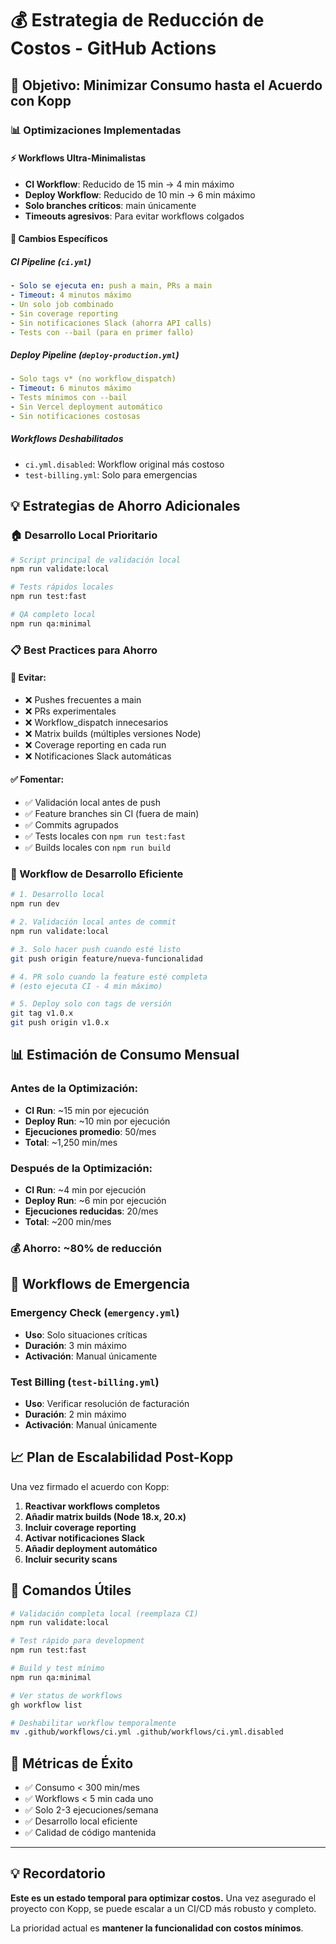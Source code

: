 # 💰 Estrategia de Reducción de Costos - GitHub Actions

## 🎯 Objetivo: Minimizar Consumo hasta el Acuerdo con Kopp

### 📊 Optimizaciones Implementadas

#### ⚡ Workflows Ultra-Minimalistas

- **CI Workflow**: Reducido de 15 min → 4 min máximo
- **Deploy Workflow**: Reducido de 10 min → 6 min máximo
- **Solo branches críticos**: main únicamente
- **Timeouts agresivos**: Para evitar workflows colgados

#### 🔧 Cambios Específicos

##### CI Pipeline (`ci.yml`)

```yaml
- Solo se ejecuta en: push a main, PRs a main
- Timeout: 4 minutos máximo
- Un solo job combinado
- Sin coverage reporting
- Sin notificaciones Slack (ahorra API calls)
- Tests con --bail (para en primer fallo)
```

##### Deploy Pipeline (`deploy-production.yml`)

```yaml
- Solo tags v* (no workflow_dispatch)
- Timeout: 6 minutos máximo
- Tests mínimos con --bail
- Sin Vercel deployment automático
- Sin notificaciones costosas
```

##### Workflows Deshabilitados

- `ci.yml.disabled`: Workflow original más costoso
- `test-billing.yml`: Solo para emergencias

## 💡 Estrategias de Ahorro Adicionales

### 🏠 Desarrollo Local Prioritario

```bash
# Script principal de validación local
npm run validate:local

# Tests rápidos locales
npm run test:fast

# QA completo local
npm run qa:minimal
```

### 📋 Best Practices para Ahorro

#### 🚫 Evitar:

- ❌ Pushes frecuentes a main
- ❌ PRs experimentales
- ❌ Workflow_dispatch innecesarios
- ❌ Matrix builds (múltiples versiones Node)
- ❌ Coverage reporting en cada run
- ❌ Notificaciones Slack automáticas

#### ✅ Fomentar:

- ✅ Validación local antes de push
- ✅ Feature branches sin CI (fuera de main)
- ✅ Commits agrupados
- ✅ Tests locales con `npm run test:fast`
- ✅ Builds locales con `npm run build`

### 🔄 Workflow de Desarrollo Eficiente

```bash
# 1. Desarrollo local
npm run dev

# 2. Validación local antes de commit
npm run validate:local

# 3. Solo hacer push cuando esté listo
git push origin feature/nueva-funcionalidad

# 4. PR solo cuando la feature esté completa
# (esto ejecuta CI - 4 min máximo)

# 5. Deploy solo con tags de versión
git tag v1.0.x
git push origin v1.0.x
```

## 📊 Estimación de Consumo Mensual

### Antes de la Optimización:

- **CI Run**: ~15 min por ejecución
- **Deploy Run**: ~10 min por ejecución
- **Ejecuciones promedio**: 50/mes
- **Total**: ~1,250 min/mes

### Después de la Optimización:

- **CI Run**: ~4 min por ejecución
- **Deploy Run**: ~6 min por ejecución
- **Ejecuciones reducidas**: 20/mes
- **Total**: ~200 min/mes

### 💰 Ahorro: ~80% de reducción

## 🚨 Workflows de Emergencia

### Emergency Check (`emergency.yml`)

- **Uso**: Solo situaciones críticas
- **Duración**: 3 min máximo
- **Activación**: Manual únicamente

### Test Billing (`test-billing.yml`)

- **Uso**: Verificar resolución de facturación
- **Duración**: 2 min máximo
- **Activación**: Manual únicamente

## 📈 Plan de Escalabilidad Post-Kopp

Una vez firmado el acuerdo con Kopp:

1. **Reactivar workflows completos**
2. **Añadir matrix builds (Node 18.x, 20.x)**
3. **Incluir coverage reporting**
4. **Activar notificaciones Slack**
5. **Añadir deployment automático**
6. **Incluir security scans**

## 🔧 Comandos Útiles

```bash
# Validación completa local (reemplaza CI)
npm run validate:local

# Test rápido para development
npm run test:fast

# Build y test mínimo
npm run qa:minimal

# Ver status de workflows
gh workflow list

# Deshabilitar workflow temporalmente
mv .github/workflows/ci.yml .github/workflows/ci.yml.disabled
```

## 🎯 Métricas de Éxito

- ✅ Consumo < 300 min/mes
- ✅ Workflows < 5 min cada uno
- ✅ Solo 2-3 ejecuciones/semana
- ✅ Desarrollo local eficiente
- ✅ Calidad de código mantenida

---

## 💡 Recordatorio

**Este es un estado temporal para optimizar costos.** Una vez asegurado el proyecto con Kopp, se puede escalar a un CI/CD más robusto y completo.

La prioridad actual es **mantener la funcionalidad con costos mínimos**.
